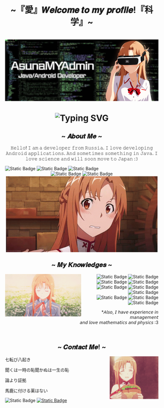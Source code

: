 <h1 align="center">~『愛』𝑾𝒆𝒍𝒄𝒐𝒎𝒆 𝒕𝒐 𝒎𝒚 𝒑𝒓𝒐𝒇𝒊𝒍𝒆!『科学』~</h1>
<div align="center">
    <h1 align="center"><img src="assets/header.png" align="center"></h1>
    <h1 align="center"><img src="https://readme-typing-svg.demolab.com?font=Fira+Code&pause=1000&color=F78613&width=435&lines=~+ARGUS+Coding+Online!+Loading.+.+.+" alt="Typing SVG" /></h1>
    </div>
    <div align="center">
        <h2 align="center">~ 𝑨𝒃𝒐𝒖𝒕 𝑴𝒆 ~</h2>
        <div align="center">
            <p align="center">𝙷𝚎𝚕𝚕𝚘! 𝙸 𝚊𝚖 𝚊 𝚍𝚎𝚟𝚎𝚕𝚘𝚙𝚎𝚛 𝚏𝚛𝚘𝚖 𝚁𝚞𝚜𝚜𝚒𝚊. 𝙸 𝚕𝚘𝚟𝚎 𝚍𝚎𝚟𝚎𝚕𝚘𝚙𝚒𝚗𝚐 𝙰𝚗𝚍𝚛𝚘𝚒𝚍 𝚊𝚙𝚙𝚕𝚒𝚌𝚊𝚝𝚒𝚘𝚗𝚜. 𝙰𝚗𝚍 𝚜𝚘𝚖𝚎𝚝𝚒𝚖𝚎𝚜 𝚜𝚘𝚖𝚎𝚝𝚑𝚒𝚗𝚐 𝚒𝚗 𝙹𝚊𝚟𝚊. 𝙸 𝚕𝚘𝚟𝚎 𝚜𝚌𝚒𝚎𝚗𝚌𝚎 𝚊𝚗𝚍 𝚠𝚒𝚕𝚕 𝚜𝚘𝚘𝚗 𝚖𝚘𝚟𝚎 𝚝𝚘 𝙹𝚊𝚙𝚊𝚗 :𝟹</p>
        </div>
        <div align="left">
            <img alt="Static Badge" src="https://img.shields.io/badge/PROFILE-ANDROID%20_DEVELOPER-orange?style=for-the-badge&logo=androidstudio&logoColor=greem">
            <img alt="Static Badge" src="https://img.shields.io/badge/NICKNAME-AsunaMYAdmin-orange?style=for-the-badge&logo=awslambda">
            <img alt="Static Badge" src="https://img.shields.io/badge/LOVES-ASUNA%2C_SCIENCE%2C_IT%2C_ANIME-orange?style=for-the-badge&logo=codeigniter&logoColor=orange">
            <div align="center">
            <img alt="Static Badge" src="https://img.shields.io/badge/BRANCH-Android%2C_JAVA%2C_DESKTOP_DEV-orange?style=for-the-badge&logo=gnubash&logoColor=red">
            <img alt="Static Badge" src="https://img.shields.io/badge/LANGUAGES-ENGLISH%2C_RUSSIAN%2C_JAPANESE-orange?style=for-the-badge&logo=duolingo&logoColor=green">
            </div>
        </div>
        <img src="assets/kawai.gif" align="center">
    </div>
    <h2 align="center">~ 𝑴𝒚 𝑲𝒏𝒐𝒘𝒍𝒆𝒅𝒈𝒆𝒔 ~</h2>
    <div align="center">
    <img width="250" height="" src="assets/grace.gif" align="left">
    <div align="right">
        <img alt="Static Badge" src="https://img.shields.io/badge/JAVA-orange?logo=openjdk&logoColor=black">
        <img alt="Static Badge" src="https://img.shields.io/badge/KOTLIN-orange?logo=kotlin">
        <img alt="Static Badge" src="https://img.shields.io/badge/Android-orange?logo=android&logoColor=green">
        <img alt="Static Badge" src="https://img.shields.io/badge/JetPack Compose-orange?logo=jetpackcompose">
    </div>
    <div align="right">
        <img alt="Static Badge" src="https://img.shields.io/badge/HTML-blue?logo=html5">
        <img alt="Static Badge" src="https://img.shields.io/badge/CSS-blue?logo=css3">
        <img alt="Static Badge" src="https://img.shields.io/badge/JavaScript-blue?logo=javascript">
    </div>
    <div align="right">
        <img alt="Static Badge" src="https://img.shields.io/badge/LUA-purple?logo=LUA&logoColor=white">
        <img alt="Static Badge" src="https://img.shields.io/badge/SQL-purple?logo=mysql&logoColor=orange">
        <img alt="Static Badge" src="https://img.shields.io/badge/GIT-purple?logo=git">
        <p>*𝘈𝘭𝘴𝘰, 𝘐 𝘩𝘢𝘷𝘦 𝘦𝘹𝘱𝘦𝘳𝘪𝘦𝘯𝘤𝘦 𝘪𝘯 𝘮𝘢𝘯𝘢𝘨𝘦𝘮𝘦𝘯𝘵 <br>𝘢𝘯𝘥 𝘭𝘰𝘷𝘦 𝘮𝘢𝘵𝘩𝘦𝘮𝘢𝘵𝘪𝘤𝘴 𝘢𝘯𝘥 𝘱𝘩𝘺𝘴𝘪𝘤𝘴 :3</p>
    </div>
    </div>
    <br>
    <h2 align="center">~ 𝑪𝒐𝒏𝒕𝒂𝒄𝒕 𝑴𝒆! ~</h2>
    <div align="center">
        <img width="160" height="140" src="assets/sandwitch.gif" align="right">
        <div align="left">
        <p>七転び八起き<p>
        <p>聞くは一時の恥聞かぬは一生の恥<p>   
        <p>論より証拠<p>
        <p>馬鹿に付ける薬はない<p>
        </div>
        <div align="left">
            <img alt="Static Badge" src="https://img.shields.io/badge/My_Discord-knight.of.asuna-orange?logo=discord&logoColor=violet&labelColor=blue">
            <a href="https://steamcommunity.com/id/KnightOfAsuna/"><img alt="Static Badge" src="https://img.shields.io/badge/My_Steam-orange?logo=steam"></a>
        </div>
    </div>